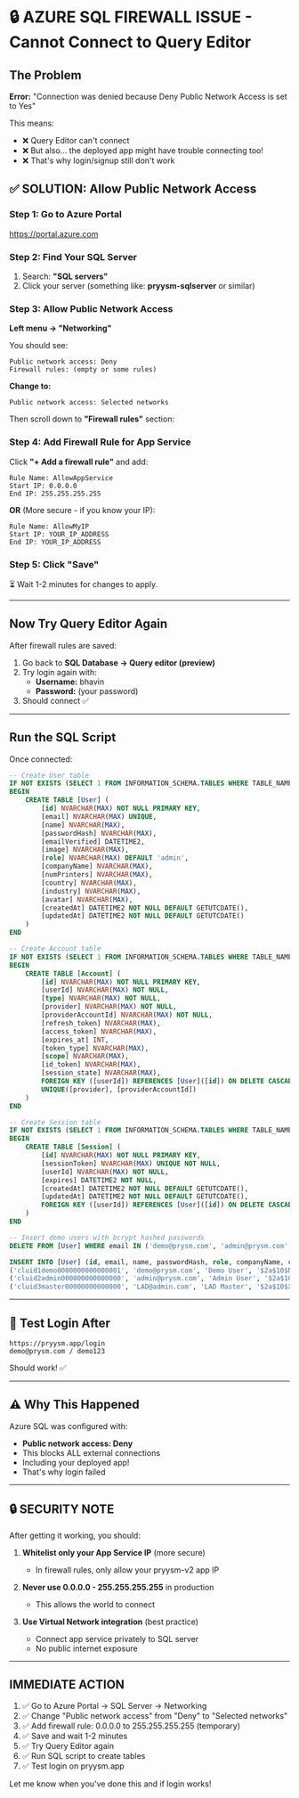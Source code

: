 # 🔒 AZURE SQL FIREWALL ISSUE - Cannot Connect to Query Editor

## The Problem

**Error:** "Connection was denied because Deny Public Network Access is set to Yes"

This means:
- ❌ Query Editor can't connect
- ❌ But also... the deployed app might have trouble connecting too!
- ❌ That's why login/signup still don't work

## ✅ SOLUTION: Allow Public Network Access

### Step 1: Go to Azure Portal

https://portal.azure.com

### Step 2: Find Your SQL Server

1. Search: **"SQL servers"**
2. Click your server (something like: **pryysm-sqlserver** or similar)

### Step 3: Allow Public Network Access

**Left menu → "Networking"**

You should see:

```
Public network access: Deny
Firewall rules: (empty or some rules)
```

**Change to:**

```
Public network access: Selected networks
```

Then scroll down to **"Firewall rules"** section:

### Step 4: Add Firewall Rule for App Service

Click **"+ Add a firewall rule"** and add:

```
Rule Name: AllowAppService
Start IP: 0.0.0.0
End IP: 255.255.255.255
```

**OR** (More secure - if you know your IP):

```
Rule Name: AllowMyIP
Start IP: YOUR_IP_ADDRESS
End IP: YOUR_IP_ADDRESS
```

### Step 5: Click "Save"

⏳ Wait 1-2 minutes for changes to apply.

---

## Now Try Query Editor Again

After firewall rules are saved:

1. Go back to **SQL Database → Query editor (preview)**
2. Try login again with:
   - **Username:** bhavin
   - **Password:** (your password)
3. Should connect ✅

---

## Run the SQL Script

Once connected:

```sql
-- Create User table
IF NOT EXISTS (SELECT 1 FROM INFORMATION_SCHEMA.TABLES WHERE TABLE_NAME = 'User')
BEGIN
    CREATE TABLE [User] (
        [id] NVARCHAR(MAX) NOT NULL PRIMARY KEY,
        [email] NVARCHAR(MAX) UNIQUE,
        [name] NVARCHAR(MAX),
        [passwordHash] NVARCHAR(MAX),
        [emailVerified] DATETIME2,
        [image] NVARCHAR(MAX),
        [role] NVARCHAR(MAX) DEFAULT 'admin',
        [companyName] NVARCHAR(MAX),
        [numPrinters] NVARCHAR(MAX),
        [country] NVARCHAR(MAX),
        [industry] NVARCHAR(MAX),
        [avatar] NVARCHAR(MAX),
        [createdAt] DATETIME2 NOT NULL DEFAULT GETUTCDATE(),
        [updatedAt] DATETIME2 NOT NULL DEFAULT GETUTCDATE()
    )
END

-- Create Account table  
IF NOT EXISTS (SELECT 1 FROM INFORMATION_SCHEMA.TABLES WHERE TABLE_NAME = 'Account')
BEGIN
    CREATE TABLE [Account] (
        [id] NVARCHAR(MAX) NOT NULL PRIMARY KEY,
        [userId] NVARCHAR(MAX) NOT NULL,
        [type] NVARCHAR(MAX) NOT NULL,
        [provider] NVARCHAR(MAX) NOT NULL,
        [providerAccountId] NVARCHAR(MAX) NOT NULL,
        [refresh_token] NVARCHAR(MAX),
        [access_token] NVARCHAR(MAX),
        [expires_at] INT,
        [token_type] NVARCHAR(MAX),
        [scope] NVARCHAR(MAX),
        [id_token] NVARCHAR(MAX),
        [session_state] NVARCHAR(MAX),
        FOREIGN KEY ([userId]) REFERENCES [User]([id]) ON DELETE CASCADE,
        UNIQUE([provider], [providerAccountId])
    )
END

-- Create Session table
IF NOT EXISTS (SELECT 1 FROM INFORMATION_SCHEMA.TABLES WHERE TABLE_NAME = 'Session')
BEGIN
    CREATE TABLE [Session] (
        [id] NVARCHAR(MAX) NOT NULL PRIMARY KEY,
        [sessionToken] NVARCHAR(MAX) UNIQUE NOT NULL,
        [userId] NVARCHAR(MAX) NOT NULL,
        [expires] DATETIME2 NOT NULL,
        [createdAt] DATETIME2 NOT NULL DEFAULT GETUTCDATE(),
        [updatedAt] DATETIME2 NOT NULL DEFAULT GETUTCDATE(),
        FOREIGN KEY ([userId]) REFERENCES [User]([id]) ON DELETE CASCADE
    )
END

-- Insert demo users with bcrypt hashed passwords
DELETE FROM [User] WHERE email IN ('demo@prysm.com', 'admin@prysm.com', 'LAD@admin.com')

INSERT INTO [User] (id, email, name, passwordHash, role, companyName, country, industry, createdAt, updatedAt) VALUES 
('cluid1demo0000000000000001', 'demo@prysm.com', 'Demo User', '$2a$10$NtQH8wH0F0zVXVAJHd01R.W8m7Yf3IbHxqM0wJlQQy6YfFLmE6R8i', 'admin', 'Demo Company', 'USA', 'Manufacturing', GETUTCDATE(), GETUTCDATE()),
('cluid2admin000000000000000', 'admin@prysm.com', 'Admin User', '$2a$10$WEoEfQSXpXd95VmN8q7JIu8YQqR3vR7K4E8L4M4Q5U5U5U5U5U5Uu', 'admin', 'Admin Company', 'USA', 'Technology', GETUTCDATE(), GETUTCDATE()),
('cluid3master00000000000000', 'LAD@admin.com', 'LAD Master', '$2a$10$XaM8N5O8P9Q0R1S2T3U4V5W6X7Y8Z9A0B1C2D3E4F5G6H7I8J9K0', 'master', 'Master Company', 'UAE', 'Printing', GETUTCDATE(), GETUTCDATE());
```

---

## 🧪 Test Login After

```
https://pryysm.app/login
demo@prysm.com / demo123
```

Should work! ✅

---

## ⚠️ Why This Happened

Azure SQL was configured with:
- **Public network access: Deny** 
- This blocks ALL external connections
- Including your deployed app!
- That's why login failed

---

## 🔒 SECURITY NOTE

After getting it working, you should:

1. **Whitelist only your App Service IP** (more secure)
   - In firewall rules, only allow your pryysm-v2 app IP
   
2. **Never use 0.0.0.0 - 255.255.255.255** in production
   - This allows the world to connect
   
3. **Use Virtual Network integration** (best practice)
   - Connect app service privately to SQL server
   - No public internet exposure

---

## IMMEDIATE ACTION

1. ✅ Go to Azure Portal → SQL Server → Networking
2. ✅ Change "Public network access" from "Deny" to "Selected networks"
3. ✅ Add firewall rule: 0.0.0.0 to 255.255.255.255 (temporary)
4. ✅ Save and wait 1-2 minutes
5. ✅ Try Query Editor again
6. ✅ Run SQL script to create tables
7. ✅ Test login on pryysm.app

Let me know when you've done this and if login works!
